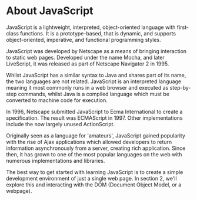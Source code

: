 # About JavaScript

JavaScript is a lightweight, interpreted, object-oriented language with first-class functions. It is a prototype-based,  that is dynamic, and supports object-oriented, imperative, and functional programming styles.

JavaScript was developed by Netscape as a means of bringing interaction to static web pages. Developed under the name Mocha, and later LiveScript, it was released as part of Netscape Navigator 2 in 1995.

Whilst JavaScript has a similar syntax to Java and shares part of its name, the two languages are not related. JavaScript is an interpreted language meaning it most commonly runs in a web browser and executed as step-by-step commands, whilst Java is a compiled language which must be converted to machine code for execution. 

In 1996, Netscape submitted JavaScript to Ecma International to create a specification. The result was ECMAScript in 1997. Other implementations include the now largely unused ActionScript.

Originally seen as a language for 'amateurs', JavaScript gained popularity with the rise of Ajax applications which allowed developers to return information asynchronously from a server, creating rich application. Since then, it has grown to one of the most popular languages on the web with numerous implementations and libraries.

The best way to get started with learning JavaScript is to create a simple development environment of just a single web page. In section 2, we'll explore this and interacting with the DOM (Document Object Model, or a webpage).

